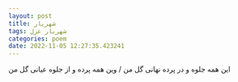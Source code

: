 ```yaml
---
layout: post
title: شهریار
tags: شهریار غزل
categories: poem
date: 2022-11-05 12:27:35.423241
---
```


این همه جلوه و در پرده نهانی گل من / وین همه پرده و از جلوه عیانی گل من